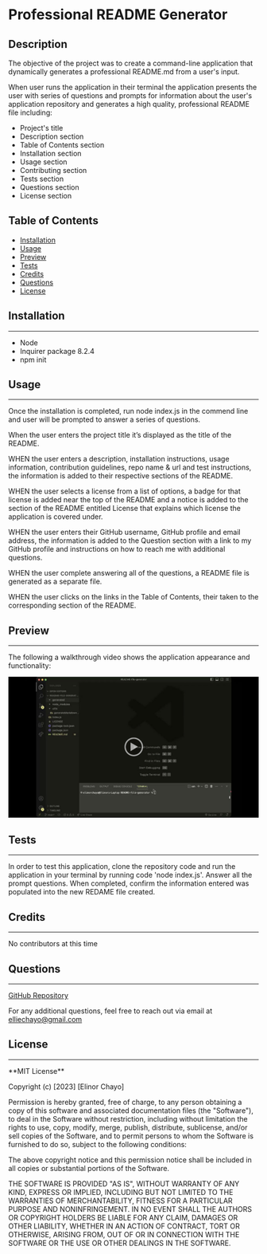 # Professional README Generator 

## Description

The objective of the project was to create a command-line application that dynamically generates a professional README.md from a user's input.

When user runs the application in their terminal the application presents the user with series of questions and prompts for information about the user's application repository and generates a high quality, professional README file including:

- Project's title 
- Description section 
- Table of Contents section
- Installation section
- Usage section
- Contributing section
- Tests section
- Questions section 
- License section

## Table of Contents

* [Installation](#installation)
* [Usage](#usage)
* [Preview](#preview)
* [Tests](#tests)
* [Credits](#credits)
* [Questions](#links)
* [License](#license)


## Installation 
<hr>

- Node 
- Inquirer package 8.2.4
- npm init

## Usage
<hr>
Once the installation is completed, run node index.js in the commend line and user will be prompted to answer a series of questions.

When the user enters the project title it’s displayed as the title of the README.

WHEN the user enters a description, installation instructions, usage information, contribution guidelines, repo name & url and test instructions, the information is added to their respective  sections of the README.

WHEN the user selects a license from a list of options, a badge for that license is added near the top of the README and a notice is added to the section of the README entitled License that explains which license the application is covered under.

WHEN the user enters their GitHub username, GitHub profile and email address, the information is added to the Question section with a link to my GitHub profile and instructions on how to reach me with additional questions.

WHEN the user complete answering all of the questions, a README file is generated as a separate file.

WHEN the user clicks on the links in the Table of Contents, their taken to the corresponding section of the README.

## Preview
<hr>

The following a walkthrough video shows the application appearance and functionality:


[![image](/assests/walkthough%20video%20image.png)](https://drive.google.com/file/d/1U0K1Yq_eWBYoSecTN0gUXgjJnAtiETXU/view)




## Tests
<hr>

In order to test this application, clone the repository code and run the application in your terminal by running code 'node index.js'. Answer all the prompt questions. When completed, confirm the information entered was populated into the new REDAME file created. 

## Credits
<hr>
 No contributors at this time

## Questions
<hr>

[GitHub Repository](https://github.com/elliechayo/README-file-generator)

For any additional questions, feel free to reach out via email at [elliechayo@gmail.com](mailto:elliechayo@gmail.com)

## License
<hr>
**MIT License**

Copyright (c) [2023] [Elinor Chayo]

Permission is hereby granted, free of charge, to any person obtaining a copy of this software and associated documentation files (the "Software"), to deal in the Software without restriction, including without limitation the rights to use, copy, modify, merge, publish, distribute, sublicense, and/or sell copies of the Software, and to permit persons to whom the Software is furnished to do so, subject to the following conditions:

The above copyright notice and this permission notice shall be included in all copies or substantial portions of the Software.

THE SOFTWARE IS PROVIDED "AS IS", WITHOUT WARRANTY OF ANY KIND, EXPRESS OR IMPLIED, INCLUDING BUT NOT LIMITED TO THE WARRANTIES OF MERCHANTABILITY, FITNESS FOR A PARTICULAR PURPOSE AND NONINFRINGEMENT. IN NO EVENT SHALL THE AUTHORS OR COPYRIGHT HOLDERS BE LIABLE FOR ANY CLAIM, DAMAGES OR OTHER LIABILITY, WHETHER IN AN ACTION OF CONTRACT, TORT OR OTHERWISE, ARISING FROM, OUT OF OR IN CONNECTION WITH THE SOFTWARE OR THE USE OR OTHER DEALINGS IN THE SOFTWARE.



